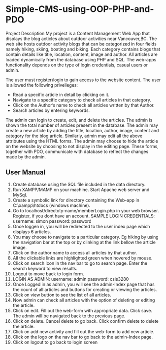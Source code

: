 # Simple-CMS-using-OOP-PHP-and-PDO
Project Description
My project is a Content Management Web App that displays the blog acticles about outdoor activities near Vancouver,BC. The web site hosts outdoor activity blogs that can be categorized in four fields namely hiking, skiing, boating and biking. Each category contains blogs that contain details like title, location, content, image and author. All articles are loaded dynamically from the database using PHP and SQL. The web-apps functionality depends on the type of login credentials, casual users or admin.

The user must register\login to gain access to the website content. The user is allowed the following privelleges:
- Read a specific article in detail by clicking on it. 
- Navigate to a specific category to check all articles in that category.
- Click on the Author’s name to check all articles written by that Author.
- Search articles by entering keywords.

The admin can login to create, edit, and delete the articles. The admin is shown the total number of articles present in the database. The admin may create a new article by adding the title, location, author, image, content and category for the blog article. Similarly, admin may edit all the above attributes using the HTML forms. The admin may choose to hide the article on the website by choosing to not display in the editing page. These forms, together with PDO, communicate with database to reflect the changes made by the admin. 

## User Manual
1. Create database using the SQL file included in the data directory.
2. Run XAMPP/MAMP on your machine. Start Apache web server and MySql.
3. Create a symbolic link for directory containing the Web-app in C:\xampp\htdocs (windows machine).
4. Go to localhost/directoty-name/memberLogin.php in your web browser. Register, if you dont have an account. 
SAMPLE LOGIN CREDENTIALS: username: simon password: password 
5. Once loggen in, you will be redirected to the user index page which displays 6 articles.
6. You may choose to navigate to a particular category. Eg hiking by using the navigation bar at the top or by clinking at the link bellow the article image.
7. Click on the author name to access all articles by that author.
8. All the clickable links are highlighted green when hovered by mouse. 
9. Click on search icon in the nav bar to go to search page. Enter the search keyword to view results.
10. Logout to move back to login form.
11. LOGIN AS ADMIN:       username: admin             password: csis3280
12. Once Logged in as admin, you will see the admin-Index page that has the count of all articles and buttons for creating or viewing the articles.
13. Click on view button to see the list of all articles. 
14. Now admin can check all articles with the option of deleting or editing the article.
15. Click on edit. Fill out the web-form with appropriate data. Click save. The admin will be navigated back to the previous page. 
16. Click on delete. Cancel delete to go back. Click confirm delete to delete the article.
17. Click on add new activity and fill out the web-form to add new article.
18. Click on the logo on the nav bar to go back to the admin-Index page.
19. Click on logout to go back to login screen
